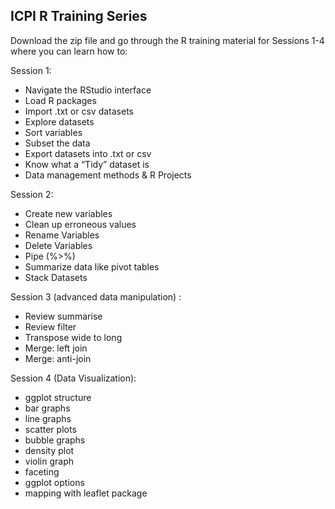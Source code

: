 ## ICPI R Training Series
Download the zip file and go through the R training material for Sessions 1-4 where you can learn how to:

Session 1:
- Navigate the RStudio interface
- Load R packages 
- Import .txt or csv datasets
- Explore datasets
- Sort variables 
- Subset the data 
- Export datasets into .txt or csv
- Know what a “Tidy” dataset is 
- Data management methods & R Projects

Session 2: 
- Create new variables
- Clean up erroneous values
- Rename Variables
- Delete Variables 
- Pipe (%>%)
- Summarize data like pivot tables
- Stack Datasets

Session 3 (advanced data manipulation) : 
- Review summarise
- Review filter
- Transpose wide to long 
- Merge: left join
- Merge: anti-join

Session 4 (Data Visualization):
- ggplot structure
- bar graphs
- line graphs
- scatter plots
- bubble graphs
- density plot
- violin graph
- faceting
- ggplot options
- mapping with leaflet package

